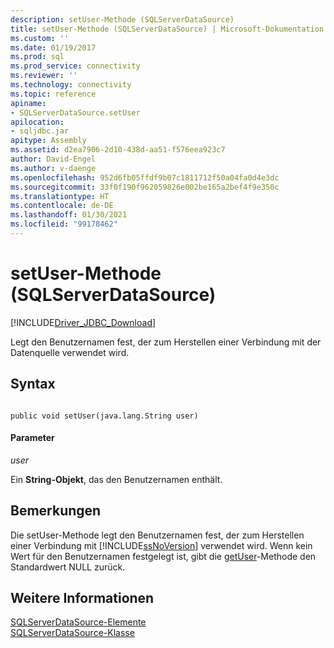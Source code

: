 ```yaml
---
description: setUser-Methode (SQLServerDataSource)
title: setUser-Methode (SQLServerDataSource) | Microsoft-Dokumentation
ms.custom: ''
ms.date: 01/19/2017
ms.prod: sql
ms.prod_service: connectivity
ms.reviewer: ''
ms.technology: connectivity
ms.topic: reference
apiname:
- SQLServerDataSource.setUser
apilocation:
- sqljdbc.jar
apitype: Assembly
ms.assetid: d2ea7906-2d10-438d-aa51-f576eea923c7
author: David-Engel
ms.author: v-daenge
ms.openlocfilehash: 952d6fb05ffdf9b07c1811712f50a04fa0d4e3dc
ms.sourcegitcommit: 33f0f190f962059826e002be165a2bef4f9e350c
ms.translationtype: HT
ms.contentlocale: de-DE
ms.lasthandoff: 01/30/2021
ms.locfileid: "99178462"
---
```

# <a name="setuser-method-sqlserverdatasource"></a>setUser-Methode (SQLServerDataSource)
[!INCLUDE[Driver_JDBC_Download](../../../includes/driver_jdbc_download.md)]

  Legt den Benutzernamen fest, der zum Herstellen einer Verbindung mit der Datenquelle verwendet wird.  
  
## <a name="syntax"></a>Syntax  
  
```  
  
public void setUser(java.lang.String user)  
```  
  
#### <a name="parameters"></a>Parameter  
 *user*  
  
 Ein **String-Objekt**, das den Benutzernamen enthält.  
  
## <a name="remarks"></a>Bemerkungen  
 Die setUser-Methode legt den Benutzernamen fest, der zum Herstellen einer Verbindung mit [!INCLUDE[ssNoVersion](../../../includes/ssnoversion-md.md)] verwendet wird. Wenn kein Wert für den Benutzernamen festgelegt ist, gibt die [getUser](../../../connect/jdbc/reference/getuser-method-sqlserverdatasource.md)-Methode den Standardwert NULL zurück.  
  
## <a name="see-also"></a>Weitere Informationen  
 [SQLServerDataSource-Elemente](../../../connect/jdbc/reference/sqlserverdatasource-members.md)   
 [SQLServerDataSource-Klasse](../../../connect/jdbc/reference/sqlserverdatasource-class.md)  
  
  
